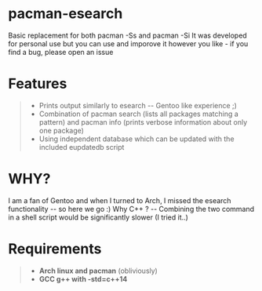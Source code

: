 # pacman-esearch

Basic replacement for both pacman -Ss and pacman -Si
It was developed for personal use but you can use and imporove it however you like - if you find a bug, please open an issue

# Features

> - Prints output similarly to esearch -- Gentoo like experience ;)
> - Combination of pacman search (lists all packages matching a pattern) and pacman info (prints verbose information about only one package)
> - Using independent database which can be updated with the included eupdatedb script

# WHY?

I am a fan of Gentoo and when I turned to Arch, I missed the esearch functionality -- so here we go :)
Why C++ ? -- Combining the two command in a shell script would be significantly slower (I tried it..)

# Requirements
> - **Arch linux and pacman** (obliviously)
> - **GCC g++ with -std=c++14**
